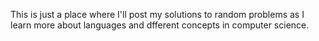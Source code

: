 This is just a place where I'll post my solutions to random problems as I learn more about languages and dfferent concepts in computer science.
